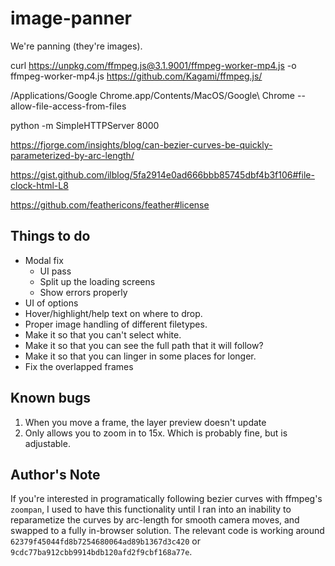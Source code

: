 # image-panner
We're panning (they're images).

curl https://unpkg.com/ffmpeg.js@3.1.9001/ffmpeg-worker-mp4.js -o ffmpeg-worker-mp4.js
https://github.com/Kagami/ffmpeg.js/

/Applications/Google Chrome.app/Contents/MacOS/Google\ Chrome --allow-file-access-from-files

python -m SimpleHTTPServer 8000

https://fjorge.com/insights/blog/can-bezier-curves-be-quickly-parameterized-by-arc-length/

https://gist.github.com/ilblog/5fa2914e0ad666bbb85745dbf4b3f106#file-clock-html-L8

https://github.com/feathericons/feather#license

## Things to do
* Modal fix
  * UI pass
  * Split up the loading screens
  * Show errors properly
* UI of options
* Hover/highlight/help text on where to drop.
* Proper image handling of different filetypes.
* Make it so that you can't select white.
* Make it so that you can see the full path that it will follow?
* Make it so that you can linger in some places for longer.
* Fix the overlapped frames

## Known bugs
1. When you move a frame, the layer preview doesn't update
2. Only allows you to zoom in to 15x. Which is probably fine, but is adjustable.

## Author's Note
If you're interested in programatically following bezier curves with ffmpeg's `zoompan`, I used to have this functionality until I ran into an inability to reparametize the curves by arc-length for smooth camera moves, and swapped to a fully in-browser solution. The relevant code is working around `62379f45044fd8b7254680064ad89b1367d3c420` or `9cdc77ba912cbb9914bdb120afd2f9cbf168a77e`.
